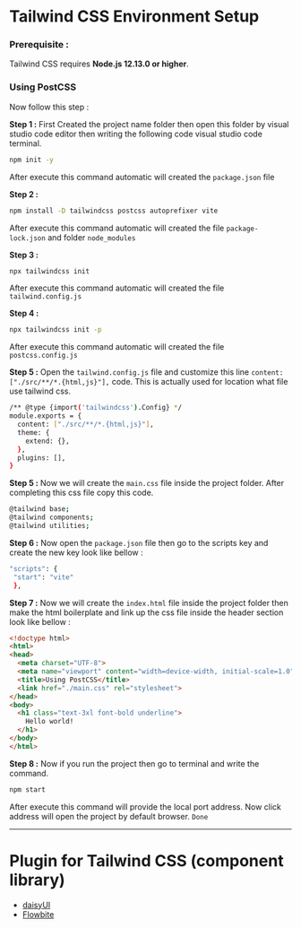 # Tailwind CSS Environment Setup


### Prerequisite :
Tailwind CSS requires **Node.js 12.13.0 or higher**.


### Using PostCSS
Now follow this step :

**Step 1 :** First Created the project name folder then open this folder by visual studio code editor then writing the following code visual studio code terminal.

```sh
npm init -y
```
After execute this command automatic will created the `package.json` file

**Step 2 :**   

```sh
npm install -D tailwindcss postcss autoprefixer vite
```
After execute this command automatic will created the file `package-lock.json` and folder `node_modules`

**Step 3 :**   

```sh
npx tailwindcss init
```
After execute this command automatic will created the file `tailwind.config.js` 

**Step 4 :**   

```sh
npx tailwindcss init -p
```
After execute this command automatic will created the file `postcss.config.js` 

**Step 5 :** Open the `tailwind.config.js` file and customize this line `content: ["./src/**/*.{html,js}"],` code. This is actually used for  location what file use tailwind css.

```sh
/** @type {import('tailwindcss').Config} */
module.exports = {
  content: ["./src/**/*.{html,js}"],
  theme: {
    extend: {},
  },
  plugins: [],
}
```

**Step 5 :** Now we will create the `main.css` file inside the project folder. After completing this css file copy this code.

```sh
@tailwind base;
@tailwind components;
@tailwind utilities;
```

**Step 6 :** Now open the `package.json` file then go to the scripts key and create the new key look like bellow :

```sh
"scripts": {
 "start": "vite"
 },
```

**Step 7 :** Now we will create the `index.html` file inside the project folder then make the html boilerplate and link up the css file inside the header section look like bellow :

```html
<!doctype html>
<html>
<head>
  <meta charset="UTF-8">
  <meta name="viewport" content="width=device-width, initial-scale=1.0">
  <title>Using PostCSS</title>
  <link href="./main.css" rel="stylesheet">
</head>
<body>
  <h1 class="text-3xl font-bold underline">
    Hello world!
  </h1>
</body>
</html>
```

**Step 8 :** Now if you run the project then go to terminal and write the command.

```sh
npm start
```
After execute this command will provide the local port address. Now click address will open the project by default browser. `Done`

---


# Plugin for Tailwind CSS (component library)

- [daisyUI](https://daisyui.com/)
- [Flowbite](https://flowbite.com/)










